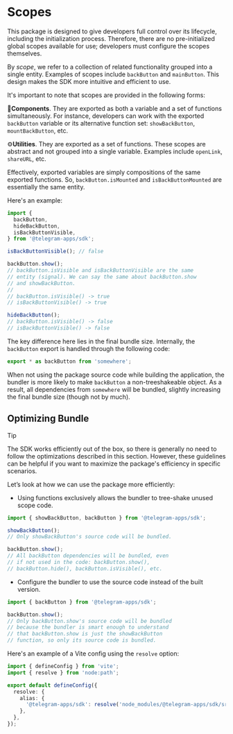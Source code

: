 # Scopes

This package is designed to give developers full control over its lifecycle, including the
initialization process. Therefore, there are no pre-initialized global scopes available for use;
developers must configure the scopes themselves.

By *scope*, we refer to a collection of related functionality grouped into a single entity. Examples
of scopes include `backButton` and `mainButton`. This design makes the SDK more intuitive and
efficient to use.

It's important to note that scopes are provided in the following forms:

💠**Components**. They are exported as both a variable and a set of functions simultaneously.
For instance, developers can work with the exported `backButton` variable or
its alternative function set: `showBackButton`, `mountBackButton`, etc.

⚙️**Utilities**. They are exported as a set of functions. These scopes are abstract and not grouped
into a single variable. Examples include `openLink`, `shareURL`, etc.

Effectively, exported variables are simply compositions of the same exported functions.
So, `backButton.isMounted` and `isBackButtonMounted` are essentially the same entity.

Here's an example:

```ts
import {
  backButton,
  hideBackButton,
  isBackButtonVisible,
} from '@telegram-apps/sdk';

isBackButtonVisible(); // false

backButton.show();
// backButton.isVisible and isBackButtonVisible are the same 
// entity (signal). We can say the same about backButton.show 
// and showBackButton.
//
// backButton.isVisible() -> true
// isBackButtonVisible() -> true

hideBackButton();
// backButton.isVisible() -> false
// isBackButtonVisible() -> false
```

The key difference here lies in the final bundle size. Internally, the `backButton` export is
handled through the following code:

```ts
export * as backButton from 'somewhere';
```

When not using the package source code while building the application, the bundler is more likely to
make `backButton` a non-treeshakeable object. As a result, all dependencies from `somewhere` will be
bundled, slightly increasing the final bundle size (though not by much).

## Optimizing Bundle

> [!TIP]
> The SDK works efficiently out of the box, so there is generally no need to follow the
> optimizations described in this section. However, these guidelines can be helpful if you want to
> maximize the package's efficiency in specific scenarios.

Let’s look at how we can use the package more efficiently:

- Using functions exclusively allows the bundler to tree-shake unused scope code.

```ts
import { showBackButton, backButton } from '@telegram-apps/sdk';

showBackButton();
// Only showBackButton's source code will be bundled.

backButton.show();
// All backButton dependencies will be bundled, even 
// if not used in the code: backButton.show(), 
// backButton.hide(), backButton.isVisible(), etc.
```

- Configure the bundler to use the source code instead of the built version.

```ts
import { backButton } from '@telegram-apps/sdk';

backButton.show();
// Only backButton.show's source code will be bundled 
// because the bundler is smart enough to understand 
// that backButton.show is just the showBackButton 
// function, so only its source code is bundled.
```

Here's an example of a Vite config using the `resolve` option:

```ts
import { defineConfig } from 'vite';
import { resolve } from 'node:path';

export default defineConfig({
  resolve: {
    alias: {
      '@telegram-apps/sdk': resolve('node_modules/@telegram-apps/sdk/src'),
    },
  },
});
```
